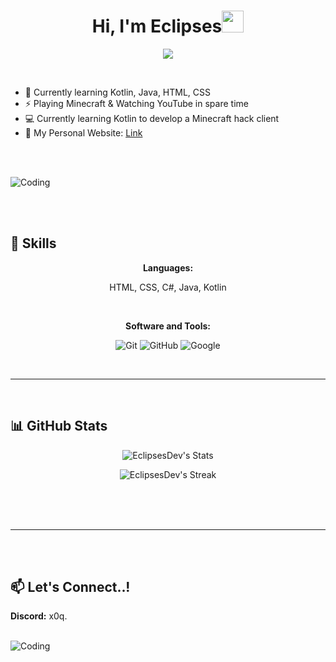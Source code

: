 <h1 align="center"><b>Hi, I'm Eclipses</b><img src="https://media.giphy.com/media/hvRJCLFzcasrR4ia7z/giphy.gif" width="35"></h1>

<p align="center">
  <a href="https://github.com/DenverCoder1/readme-typing-svg"><img src="https://readme-typing-svg.herokuapp.com?font=Time+New+Roman&color=cyan&size=25&center=true&vCenter=true&width=600&height=100&lines=Hello+There!..<3;++;I'm+a+Self-taught+programmer;And+Love+to+learn+new+stuff..<3"></a>
</p>

<br>

- 🌱 Currently learning Kotlin, Java, HTML, CSS
- ⚡ Playing Minecraft & Watching YouTube in spare time
- 💻 Currently learning Kotlin to develop a Minecraft hack client
- 🔗 My Personal Website: [Link](https://eclipses.pw)

<br><br>

![Coding](https://user-images.githubusercontent.com/73097560/115834477-dbab4500-a447-11eb-908a-139a6edaec5c.gif)

<br><br>

## 🚀 Skills

<p align="center">
  <b>Languages:</b>
</p>

<div align="center">
  <p>HTML, CSS, C#, Java, Kotlin</p>
</div>

<br>

<p align="center">
  <b>Software and Tools:</b>
</p>

<p align="center">
  <img src="https://img.shields.io/badge/git-%23F05033.svg?style=for-the-badge&logo=git&logoColor=white" alt="Git">
  <img src="https://img.shields.io/badge/github-%23121011.svg?style=for-the-badge&logo=github&logoColor=white" alt="GitHub">
  <img src="https://img.shields.io/badge/google-%234285F4.svg?style=for-the-badge&logo=google&logoColor=white" alt="Google">
</p>

<br>

-----

<br>

## 📊 GitHub Stats

<div align="center">

![EclipsesDev's Stats](https://github-readme-stats.vercel.app/api?username=EclipsesDev&theme=nightowl&show_icons=true&hide_border=false&count_private=true)

![EclipsesDev's Streak](https://github-readme-streak-stats.herokuapp.com/?user=EclipsesDev&theme=nightowl&hide_border=false)

</div>

<br>
<br>
<br>

-----

<br>
<br>

## 📫 Let's Connect..!

<div align="left">
  <b>Discord:</b> x0q.
  <br>
</div>

<br>

![Coding](https://user-images.githubusercontent.com/73097560/115834477-dbab4500-a447-11eb-908a-139a6edaec5c.gif)
